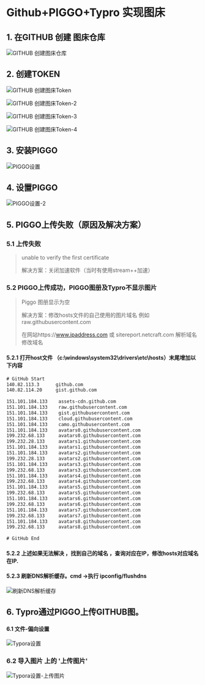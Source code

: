 # Github+PIGGO+Typro 实现图床

## 1. 在GITHUB 创建 图床仓库

![GITHUB 创建图床仓库](https://raw.githubusercontent.com/yu33967/pics/main/images/202411241813475.png)

## 2. 创建TOKEN

![GITHUB 创建图床Token](https://raw.githubusercontent.com/yu33967/pics/main/images/202411241813840.png)

![GITHUB 创建图床Token-2](https://raw.githubusercontent.com/yu33967/pics/main/images/202411241813460.png)

![GITHUB 创建图床Token-3](https://raw.githubusercontent.com/yu33967/pics/main/images/202411241814185.png)

![GITHUB 创建图床Token-4](https://raw.githubusercontent.com/yu33967/pics/main/images/202411241814688.png)

## 3. 安装PIGGO

![PIGGO设置](https://raw.githubusercontent.com/yu33967/pics/main/images/202411241814007.png)

## 4. 设置PIGGO

![PIGGO设置-2](https://raw.githubusercontent.com/yu33967/pics/main/images/202411241814075.png)

## 5. PIGGO上传失败（原因及解决方案）

### 5.1 上传失败

>unable to verify the first certificate
>
>解决方案：关闭加速软件（当时有使用stream++加速）

### 5.2 PIGGO上传成功，PIGGO图册及Typro不显示图片

>Piggo 图册显示为空
>
>解决方案：修改hosts文件的自己使用的图片域名 例如raw.githubusercontent.com
>
>在网站https://www.ipaddress.com 或 sitereport.netcraft.com 解析域名 修改域名

 #### 5.2.1 打开host文件 （c:\windows\system32\drivers\etc\hosts）末尾增加以下内容

```tex
# GitHub Start 
140.82.113.3      github.com
140.82.114.20     gist.github.com
 
151.101.184.133    assets-cdn.github.com
151.101.184.133    raw.githubusercontent.com
151.101.184.133    gist.githubusercontent.com
151.101.184.133    cloud.githubusercontent.com
151.101.184.133    camo.githubusercontent.com
151.101.184.133    avatars0.githubusercontent.com
199.232.68.133     avatars0.githubusercontent.com
199.232.28.133     avatars1.githubusercontent.com
151.101.184.133    avatars1.githubusercontent.com
151.101.184.133    avatars2.githubusercontent.com
199.232.28.133     avatars2.githubusercontent.com
151.101.184.133    avatars3.githubusercontent.com
199.232.68.133     avatars3.githubusercontent.com
151.101.184.133    avatars4.githubusercontent.com
199.232.68.133     avatars4.githubusercontent.com
151.101.184.133    avatars5.githubusercontent.com
199.232.68.133     avatars5.githubusercontent.com
151.101.184.133    avatars6.githubusercontent.com
199.232.68.133     avatars6.githubusercontent.com
151.101.184.133    avatars7.githubusercontent.com
199.232.68.133     avatars7.githubusercontent.com
151.101.184.133    avatars8.githubusercontent.com
199.232.68.133     avatars8.githubusercontent.com
 
# GitHub End

```

#### 5.2.2 上述如果无法解决 ，找到自己的域名 ，查询对应在IP，修改hosts对应域名在IP.

#### 5.2.3 刷新DNS解析缓存。cmd ->执行 ipconfig/flushdns

![刷新DNS解析缓存](https://raw.githubusercontent.com/yu33967/pics/main/images/202411241814488.png)

## 6. Typro通过PIGGO上传GITHUB图。

#### 6.1 文件-偏向设置

![Typora设置](https://raw.githubusercontent.com/yu33967/pics/main/images/202411241814322.png)

### 6.2 导入图片 上的 '上传图片'

![Typora设置-上传图片](https://raw.githubusercontent.com/yu33967/pics/main/images/202411241815182.png)